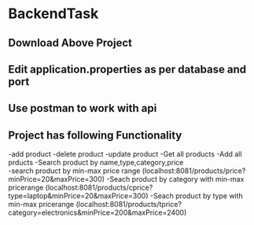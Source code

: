 # BackendTask

## Download Above Project
## Edit application.properties as per database and port
## Use postman to work with api
## Project has following Functionality
-add product
-delete product
-update product
-Get all products
-Add all prducts
-Search product by name,type,category,price        
-search product by min-max price range             (localhost:8081/products/price?minPrice=20&maxPrice=300)
-Seach product by category with min-max pricerange (localhost:8081/products/cprice?type=laptop&minPrice=20&maxPrice=300)
-Seach product by type  with min-max pricerange    (localhost:8081/products/tprice?category=electronics&minPrice=200&maxPrice=2400)

